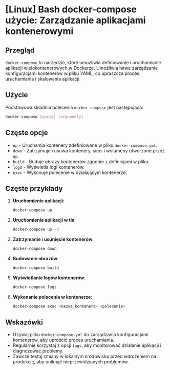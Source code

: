 # [Linux] Bash docker-compose użycie: Zarządzanie aplikacjami kontenerowymi

## Przegląd
`docker-compose` to narzędzie, które umożliwia definiowanie i uruchamianie aplikacji wielokontenerowych w Dockerze. Umożliwia łatwe zarządzanie konfiguracjami kontenerów w pliku YAML, co upraszcza proces uruchamiania i skalowania aplikacji.

## Użycie
Podstawowa składnia polecenia `docker-compose` jest następująca:

```bash
docker-compose [opcje] [argumenty]
```

## Częste opcje
- `up` - Uruchamia kontenery zdefiniowane w pliku `docker-compose.yml`.
- `down` - Zatrzymuje i usuwa kontenery, sieci i wolumeny utworzone przez `up`.
- `build` - Buduje obrazy kontenerów zgodnie z definicjami w pliku.
- `logs` - Wyświetla logi kontenerów.
- `exec` - Wykonuje polecenie w działającym kontenerze.

## Częste przykłady
1. **Uruchomienie aplikacji**:
   ```bash
   docker-compose up
   ```

2. **Uruchomienie aplikacji w tle**:
   ```bash
   docker-compose up -d
   ```

3. **Zatrzymanie i usunięcie kontenerów**:
   ```bash
   docker-compose down
   ```

4. **Budowanie obrazów**:
   ```bash
   docker-compose build
   ```

5. **Wyświetlanie logów kontenerów**:
   ```bash
   docker-compose logs
   ```

6. **Wykonanie polecenia w kontenerze**:
   ```bash
   docker-compose exec <nazwa_kontenera> <polecenie>
   ```

## Wskazówki
- Używaj pliku `docker-compose.yml` do zarządzania konfiguracjami kontenerów, aby uprościć proces uruchamiania.
- Regularnie korzystaj z opcji `logs`, aby monitorować działanie aplikacji i diagnozować problemy.
- Zawsze testuj zmiany w lokalnym środowisku przed wdrożeniem na produkcję, aby uniknąć nieprzewidzianych problemów.
